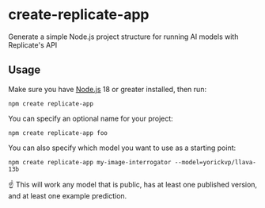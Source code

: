 # create-replicate-app

Generate a simple Node.js project structure for running AI models with Replicate's API

## Usage

Make sure you have [Node.js](https://nodejs.org/) 18 or greater installed, then run:

```console
npm create replicate-app
```

You can specify an optional name for your project:

```console
npm create replicate-app foo
```

You can also specify which model you want to use as a starting point:

```console
npm create replicate-app my-image-interrogator --model=yorickvp/llava-13b
```

:point_up: This will work any model that is public, has at least one published version, and at least one example prediction.